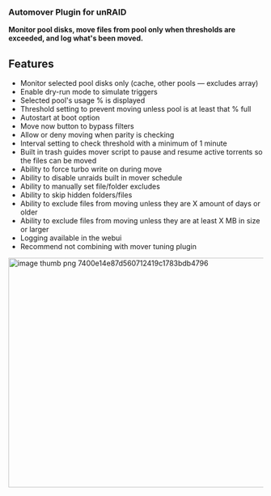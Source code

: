 ### Automover Plugin for unRAID ###

**Monitor pool disks, move files from pool only when thresholds are exceeded, and log what's been moved.**

## Features ##

- Monitor selected pool disks only (cache, other pools — excludes array)
- Enable dry-run mode to simulate triggers
- Selected pool's usage % is displayed
- Threshold setting to prevent moving unless pool is at least that % full
- Autostart at boot option
- Move now button to bypass filters
- Allow or deny moving when parity is checking
- Interval setting to check threshold with a minimum of 1 minute
- Built in trash guides mover script to pause and resume active torrents so the files can be moved
- Ability to force turbo write on during move
- Ability to disable unraids built in mover schedule
- Ability to manually set file/folder excludes
- Ability to skip hidden folders/files
- Ability to exclude files from moving unless they are X amount of days or older
- Ability to exclude files from moving unless they are at least X MB in size or larger
- Logging available in the webui
- Recommend not combining with mover tuning plugin

<img width="1000" height="454" alt="image thumb png 7400e14e87d560712419c1783bdb4796" src="https://github.com/user-attachments/assets/16d7b0ee-8e74-4f8c-af6c-d110abe30932" />






